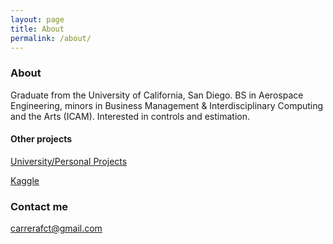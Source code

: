 ```yaml
---
layout: page
title: About
permalink: /about/
---
```


### About
Graduate from the University of California, San Diego. BS in Aerospace Engineering, minors in Business Management & Interdisciplinary Computing and the Arts (ICAM). Interested in controls and estimation.

#### Other projects
[University/Personal Projects](https://fernsdrone.weebly.com/portfolio.html)

[Kaggle](https://www.kaggle.com/fernandocarrera)

### Contact me

[carrerafct@gmail.com](mailto:carrerafct@gmail.com)
